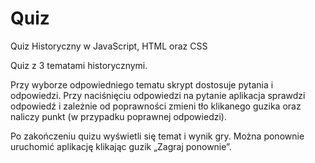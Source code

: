 # Quiz

Quiz Historyczny w JavaScript, HTML oraz CSS

Quiz z 3 tematami historycznymi.

Przy wyborze odpowiedniego tematu skrypt dostosuje pytania i odpowiedzi. Przy naciśnięciu odpowiedzi na pytanie aplikacja sprawdzi odpowiedź i zależnie od poprawności zmieni tło klikanego guzika oraz naliczy punkt (w przypadku poprawnej odpowiedzi).

Po zakończeniu quizu wyświetli się temat i wynik gry. Można ponownie uruchomić aplikację klikając guzik „Zagraj ponownie”.
